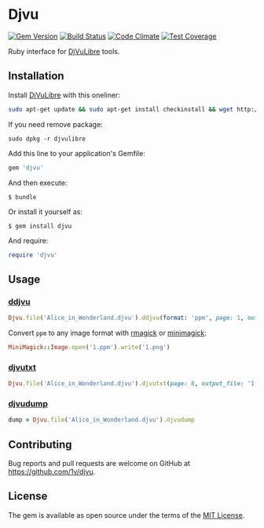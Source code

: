 # Djvu

[![Gem Version](https://badge.fury.io/rb/djvu.svg)](https://rubygems.org/gems/djvu)
[![Build Status](https://travis-ci.org/1v/djvu.svg?branch=master)](https://travis-ci.org/1v/djvu)
[![Code Climate](https://codeclimate.com/github/1v/djvu/badges/gpa.svg)](https://codeclimate.com/github/1v/djvu)
[![Test Coverage](https://codeclimate.com/github/1v/djvu/badges/coverage.svg)](https://codeclimate.com/github/1v/djvu/coverage)

Ruby interface for [DjVuLibre](http://djvu.sourceforge.net/doc/index.html) tools.

## Installation

Install [DjVuLibre](http://djvu.sourceforge.net/index.html) with this oneliner:

```bash
sudo apt-get update && sudo apt-get install checkinstall && wget http://downloads.sourceforge.net/djvu/djvulibre-3.5.27.tar.gz && tar -xvzf djvulibre-3.5.27.tar.gz && rm djvulibre-3.5.27.tar.gz && cd djvulibre-3.5.27 && sudo ./configure && sudo make && sudo checkinstall && cd ../ && sudo rm -rf djvulibre-3.5.27
```

If you need remove package:

```
sudo dpkg -r djvulibre
```

Add this line to your application's Gemfile:

```ruby
gem 'djvu'
```

And then execute:

    $ bundle

Or install it yourself as:

    $ gem install djvu

And require:

```ruby
require 'djvu'
```

## Usage
### [ddjvu](http://djvu.sourceforge.net/doc/man/ddjvu.html)
```ruby
Djvu.file('Alice_in_Wonderland.djvu').ddjvu(format: 'ppm', page: 1, output_file: '1.ppm')
```
Convert `ppm` to any image format with [rmagick](https://github.com/rmagick/rmagick) or [minimagick](https://github.com/minimagick/minimagick):
```ruby
MiniMagick::Image.open('1.ppm').write('1.png')
```
### [djvutxt](http://djvu.sourceforge.net/doc/man/djvutxt.html)
```ruby
Djvu.file('Alice_in_Wonderland.djvu').djvutxt(page: 8, output_file: '1.txt')
```
### [djvudump](http://djvu.sourceforge.net/doc/man/djvudump.html)
```ruby
dump = Djvu.file('Alice_in_Wonderland.djvu').djvudump
```

## Contributing

Bug reports and pull requests are welcome on GitHub at https://github.com/1v/djvu.


## License

The gem is available as open source under the terms of the [MIT License](http://opensource.org/licenses/MIT).

